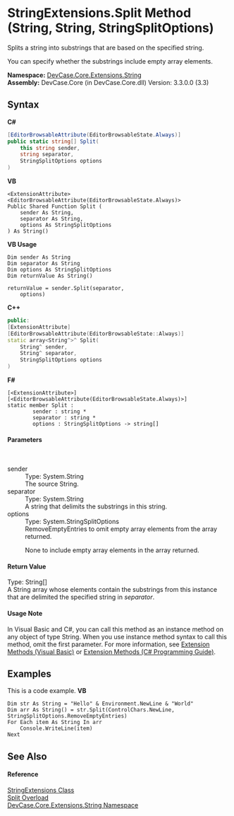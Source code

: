# StringExtensions.Split Method (String, String, StringSplitOptions)
 

Splits a string into substrings that are based on the specified string. 

 You can specify whether the substrings include empty array elements.

**Namespace:**&nbsp;<a href="N_DevCase_Core_Extensions_String">DevCase.Core.Extensions.String</a><br />**Assembly:**&nbsp;DevCase.Core (in DevCase.Core.dll) Version: 3.3.0.0 (3.3)

## Syntax

**C#**<br />
``` C#
[EditorBrowsableAttribute(EditorBrowsableState.Always)]
public static string[] Split(
	this string sender,
	string separator,
	StringSplitOptions options
)
```

**VB**<br />
``` VB
<ExtensionAttribute>
<EditorBrowsableAttribute(EditorBrowsableState.Always)>
Public Shared Function Split ( 
	sender As String,
	separator As String,
	options As StringSplitOptions
) As String()
```

**VB Usage**<br />
``` VB Usage
Dim sender As String
Dim separator As String
Dim options As StringSplitOptions
Dim returnValue As String()

returnValue = sender.Split(separator, 
	options)
```

**C++**<br />
``` C++
public:
[ExtensionAttribute]
[EditorBrowsableAttribute(EditorBrowsableState::Always)]
static array<String^>^ Split(
	String^ sender, 
	String^ separator, 
	StringSplitOptions options
)
```

**F#**<br />
``` F#
[<ExtensionAttribute>]
[<EditorBrowsableAttribute(EditorBrowsableState.Always)>]
static member Split : 
        sender : string * 
        separator : string * 
        options : StringSplitOptions -> string[] 

```


#### Parameters
&nbsp;<dl><dt>sender</dt><dd>Type: System.String<br />The source String.</dd><dt>separator</dt><dd>Type: System.String<br />A string that delimits the substrings in this string.</dd><dt>options</dt><dd>Type: System.StringSplitOptions<br />RemoveEmptyEntries to omit empty array elements from the array returned. 

None to include empty array elements in the array returned.</dd></dl>

#### Return Value
Type: String[]<br />A String array whose elements contain the substrings from this instance that are delimited the specified string in *separator*.

#### Usage Note
In Visual Basic and C#, you can call this method as an instance method on any object of type String. When you use instance method syntax to call this method, omit the first parameter. For more information, see <a href="https://docs.microsoft.com/dotnet/visual-basic/programming-guide/language-features/procedures/extension-methods">Extension Methods (Visual Basic)</a> or <a href="https://docs.microsoft.com/dotnet/csharp/programming-guide/classes-and-structs/extension-methods">Extension Methods (C# Programming Guide)</a>.

## Examples
This is a code example. 
**VB**<br />
``` VB
Dim str As String = "Hello" & Environment.NewLine & "World"
Dim arr As String() = str.Split(ControlChars.NewLine, StringSplitOptions.RemoveEmptyEntries)
For Each item As String In arr
    Console.WriteLine(item)
Next
```


## See Also


#### Reference
<a href="T_DevCase_Core_Extensions_String_StringExtensions">StringExtensions Class</a><br /><a href="Overload_DevCase_Core_Extensions_String_StringExtensions_Split">Split Overload</a><br /><a href="N_DevCase_Core_Extensions_String">DevCase.Core.Extensions.String Namespace</a><br />